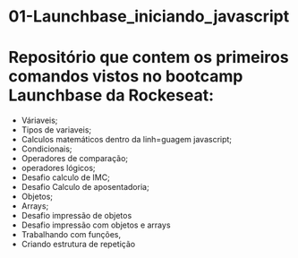 # 01-Launchbase_iniciando_javascript

# Repositório que contem os primeiros comandos vistos no bootcamp Launchbase da Rockeseat:

- Váriaveis;
- Tipos de variaveis;
- Calculos matemáticos dentro da linh=guagem javascript;
- Condicionais;
- Operadores de comparação;
- operadores lógicos;
- Desafio calculo de IMC;
- Desafio Calculo de aposentadoria;
- Objetos;
- Arrays;
- Desafio impressão de objetos
- Desafio impressão com objetos e arrays
- Trabalhando com funções,
- Criando estrutura de repetição
